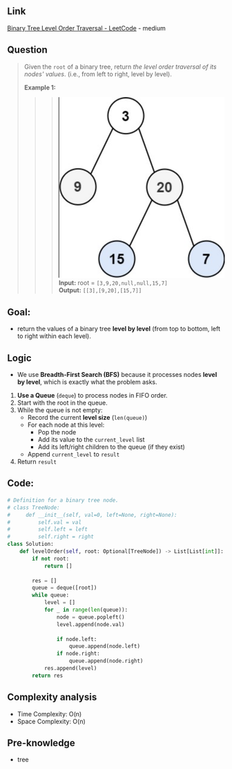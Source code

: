 ## Link
[Binary Tree Level Order Traversal - LeetCode](https://leetcode.com/problems/binary-tree-level-order-traversal/) - medium
## Question
>Given the `root` of a binary tree, return _the level order traversal of its nodes' values_. (i.e., from left to right, level by level).
>
>**Example 1:**
>>><img src="pic/pic_102.Binary_Tree_Level_Order_Traversal.png" width="400"/><br>
>>**Input:** root = `[3,9,20,null,null,15,7]`<br>
>>**Output:** `[[3],[9,20],[15,7]]`<br>

## Goal:
- return the values of a binary tree **level by level** (from top to bottom, left to right within each level).
## Logic
- We use **Breadth-First Search (BFS)** because it processes nodes **level by level**, which is exactly what the problem asks.
1. **Use a Queue** (`deque`) to process nodes in FIFO order.
2. Start with the root in the queue.
3. While the queue is not empty:
    - Record the current **level size** (`len(queue)`)
    - For each node at this level:
        - Pop the node
        - Add its value to the `current_level` list
        - Add its left/right children to the queue (if they exist)
    - Append `current_level` to `result`
4. Return `result`

## Code:
```python
# Definition for a binary tree node.
# class TreeNode:
#     def __init__(self, val=0, left=None, right=None):
#         self.val = val
#         self.left = left
#         self.right = right
class Solution:
    def levelOrder(self, root: Optional[TreeNode]) -> List[List[int]]:
        if not root:
            return []
        
        res = []
        queue = deque([root])
        while queue:
            level = []
            for _ in range(len(queue)):
                node = queue.popleft()
                level.append(node.val)
                
                if node.left:
                    queue.append(node.left)
                if node.right:
                    queue.append(node.right)
            res.append(level)
        return res
```

## Complexity analysis
- Time Complexity: O(n)
- Space Complexity: O(n) 

## Pre-knowledge
- tree

